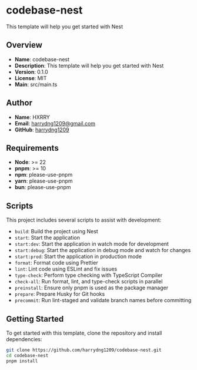 # codebase-nest

This template will help you get started with Nest

## Overview

- **Name**: codebase-nest
- **Description**: This template will help you get started with Nest
- **Version**: 0.1.0
- **License**: MIT
- **Main**: src/main.ts

## Author

- **Name**: HXRRY
- **Email**: [harrydng1209@gmail.com](mailto:harrydng1209@gmail.com)
- **GitHub**: [harrydng1209](https://github.com/harrydng1209)

## Requirements

- **Node**: >= 22
- **pnpm**: >= 10
- **npm**: please-use-pnpm
- **yarn**: please-use-pnpm
- **bun**: please-use-pnpm

## Scripts

This project includes several scripts to assist with development:

- `build`: Build the project using Nest
- `start`: Start the application
- `start:dev`: Start the application in watch mode for development
- `start:debug`: Start the application in debug mode and watch for changes
- `start:prod`: Start the application in production mode
- `format`: Format code using Prettier
- `lint`: Lint code using ESLint and fix issues
- `type-check`: Perform type checking with TypeScript Compiler
- `check-all`: Run format, lint, and type-check scripts in parallel
- `preinstall`: Ensure only pnpm is used as the package manager
- `prepare`: Prepare Husky for Git hooks
- `precommit`: Run lint-staged and validate branch names before committing

## Getting Started

To get started with this template, clone the repository and install dependencies:

```bash
git clone https://github.com/harrydng1209/codebase-nest.git
cd codebase-nest
pnpm install
```

